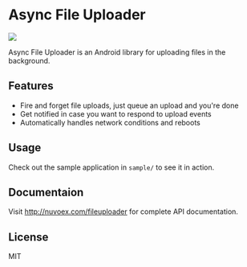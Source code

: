 # Async File Uploader

[![](https://jitpack.io/v/Nuvoex/fileuploader.svg)](https://jitpack.io/#Nuvoex/fileuploader)

Async File Uploader is an Android library for uploading files in the background.

Features
----
 - Fire and forget file uploads, just queue an upload and you're done
 - Get notified in case you want to respond to upload events
 - Automatically handles network conditions and reboots

Usage
----
Check out the sample application in `sample/` to see it in action.

Documentaion
----
Visit http://nuvoex.com/fileuploader for complete API documentation.
 
License
----
MIT
